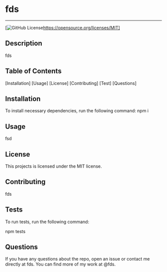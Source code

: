 
# fds
---
[![GitHub License](https://img.shields.io/badge/MIT-blue.svg)https://opensource.org/licenses/MIT]
## Description
fds
## Table of Contents
[Installation]
[Usage]
[License]
[Contributing]
[Test]
[Questions]
## Installation
To install necessary dependencies, run the following command:
npm i

## Usage
fsd

## License
This projects is licensed under the MIT license.
## Contributing
fds

## Tests

To run tests, run the following command:

npm tests
    
## Questions 

If you have any questions about the repo, open an issue or contact me directly at fds. You can find more of my work at @fds.
